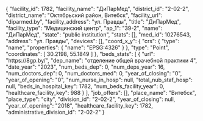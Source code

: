 {
    "facility_id": 1782,
    "facility_name": "ДиПарМед",
    "district_id": "2-02-2",
    "district_name": "Октябрьский район, Витебск",
    "facility_url": "diparmed.by",
    "facility_address": "ул. Правды",
    "title": "ДиПарМед",
    "facility_type": "Медицинский центр",
    "ap_1": "39-2",
    "name": "ДиПарМед",
    "state": "public institution",
    "stats": [],
    "med_id": 10276543,
    "address": "ул. Правды",
    "devices": [],
    "coord_x_y": {
        "crs": {
            "type": "name",
            "properties": {
                "name": "EPSG:4326"
            }
        },
        "type": "Point",
        "coordinates": [
            30.2198,
            55.1849
        ]
    },
    "beds_stats": [
        {
            "url": "https:\/\/8gp.by\/",
            "dep_name": "отделение общей врачебной практики 4",
            "date_year": "2023",
            "num_beds_dep": 0,
            "num_deps_year": 16,
            "num_doctors_dep": 0,
            "num_doctors_med": 0,
            "year_of_closing": "0",
            "year_of_opening": "0",
            "num_nurse_in_hosp": null,
            "total_nub_staf_hosp": null,
            "beds_in_hospital_key": 1782,
            "num_beds_facility_year": 0,
            "healthcare_facility_key": 988
        }
    ],
    "job_offers": [],
    "place_name": "Витебск",
    "place_type": "city",
    "division_id": "2-02-2",
    "year_of_closing": null,
    "year_of_opening": "2018",
    "healthcare_facility_key": 1782,
    "administrative_division_id": "2-02-2"
}